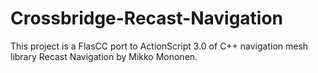 Crossbridge-Recast-Navigation
=============================

This project is a FlasCC port to ActionScript 3.0 of C++ navigation mesh library Recast Navigation by Mikko Mononen.
